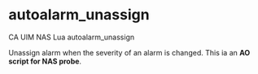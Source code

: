 # autoalarm_unassign
CA UIM NAS Lua autoalarm_unassign

Unassign alarm when the severity of an alarm is changed. This ia an **AO script for NAS probe**.
